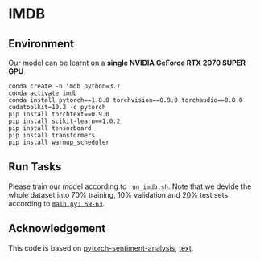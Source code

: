 # IMDB

## Environment
Our model can be learnt on a **single NVIDIA GeForce RTX 2070 SUPER GPU** 
```
conda create -n imdb python=3.7
conda activate imdb
conda install pytorch==1.8.0 torchvision==0.9.0 torchaudio==0.8.0 cudatoolkit=10.2 -c pytorch
pip install torchtext==0.9.0
pip install scikit-learn==1.0.2
pip install tensorboard
pip install transformers
pip install warmup_scheduler
```
## Run Tasks
Please train our model according to `run_imdb.sh`. Note that we devide the whole dataset into 70% training, 10% validation and 20% test sets according to [`main.py: 59-63`](https://github.com/yingyichen-cyy/KEP-SVGP/blob/f32422db893128b5228e48a83942fccd447bdad0/IMDB/main.py#L59-L63).

## Acknowledgement
This code is based on [pytorch-sentiment-analysis](https://github.com/bentrevett/pytorch-sentiment-analysis/tree/master), [text](https://github.com/pytorch/text).
